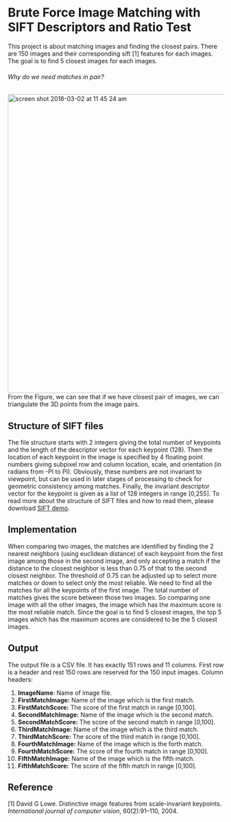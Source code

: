 # Brute Force Image Matching with SIFT Descriptors and Ratio Test

This project is about matching images and finding the closest pairs. There are 150 images and their corresponding sift [1] features for each images. The goal is to find 5 closest images for each images.

###### Why do we need matches in pair?
<img width="696" alt="screen shot 2018-03-02 at 11 45 24 am" src="https://user-images.githubusercontent.com/35612880/36915829-4ab511d2-1e0f-11e8-906d-527b03bd1c7d.png">
From the Figure, we can see that if we have closest pair of images, we can triangulate the 3D points from the image pairs.

## Structure of SIFT files
The file structure starts with 2 integers giving the total number of keypoints and the length of the descriptor vector for each keypoint (128). Then the location of each keypoint in the image is specified by 4 floating point numbers giving subpixel row and column location, scale, and orientation (in radians from -PI to PI).  Obviously, these numbers are not invariant to viewpoint, but can be used in later stages of processing to check for geometric consistency among matches. Finally, the invariant descriptor vector for the keypoint is given as a list of 128 integers in range [0,255]. To read more about the structure of SIFT files and how to read them, please download [SIFT demo](http://www.cs.ubc.ca/~lowe/keypoints/siftDemoV4.zip).

## Implementation
When comparing two images, the matches are identified by finding the 2 nearest neighbors (using euclidean distance) of each keypoint from the first image among those in the second image, and only accepting a match if the distance to the closest neighbor is less than 0.75 of that to the second closest neighbor. The threshold of 0.75 can be adjusted up to select more matches or down to select only the most reliable. We need to find all the matches for all the keypoints of the first image. The total number of matches gives the score between those two images. So comparing one image with all the other images, the image which has the maximum score is the most reliable match. Since the goal is to find 5 closest images, the top 5 images which has the maximum scores are considered to be the 5 closest images.

## Output
The output file is a CSV file. It has exactly 151 rows and 11 columns. First row is a header and rest 150 rows are reserved for the 150 input images.
Column headers:
1. **ImageName**: Name of image file.
2. **FirstMatchImage:** Name of the image which is the first match.
3. **FirstMatchScore:** The score of the first match in range [0,100].
4. **SecondMatchImage:** Name of the image which is the second match.
5. **SecondMatchScore:** The score of the second match in range [0,100].
6. **ThirdMatchImage:** Name of the image which is the third match.
7. **ThirdMatchScore:** The score of the third match in range [0,100].
8. **FourthMatchImage:** Name of the image which is the forth match.
9. **FourthMatchScore:** The score of the fourth match in range [0,100].
10. **FifthMatchImage:** Name of the image which is the fifth match.
11. **FifthMatchScore:** The score of the fifth match in range [0,100].

## Reference
[1] David G Lowe. Distinctive image features from scale-invariant keypoints. *International journal of computer vision*, 60(2):91–110, 2004.

